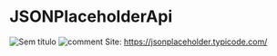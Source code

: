 # JSONPlaceholderApi
![Sem título](https://user-images.githubusercontent.com/41454466/156228724-c2991d42-c7a6-4693-b36b-8293627d0007.png)
![comment](https://user-images.githubusercontent.com/41454466/156229429-1e08e03e-b043-4894-adba-e82c138364bd.png)
Site: https://jsonplaceholder.typicode.com/
